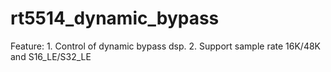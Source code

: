 # rt5514_dynamic_bypass
Feature: 1. Control of dynamic bypass dsp. 2. Support sample rate 16K/48K and S16_LE/S32_LE
